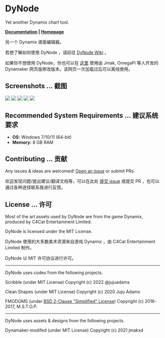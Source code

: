 # DyNode

Yet another Dynamix chart tool.

**[Documentation](https://github.com/NagaseIori/DyNode/wiki) | [Homepage](https://dyn.iorinn.moe)**

另一个 Dynamix 谱面编辑器。

若想了解如何使用 DyNode ，请前往 [DyNode Wiki](https://github.com/NagaseIori/DyNode/wiki) 。

如果你不想使用 DyNode，你也可以在 [这里](https://dym.iorinn.moe/app/src) 使用由 Jmak, OmegaPi 等人开发的 Dynamaker 网页版修改版本。该网页一次加载过后可以离线使用。

## Screenshots ... 截图

![](https://user-images.githubusercontent.com/31349569/183392671-49dc874b-9519-4521-928a-c32cf71c887a.png)
![](https://user-images.githubusercontent.com/31349569/183392693-e9f2ad6c-b0a5-452f-8223-d046aeba316e.png)
![](https://user-images.githubusercontent.com/31349569/178319567-0541db14-3dc0-4162-8a2e-2c74f563f3d2.png)
![](https://user-images.githubusercontent.com/31349569/183392698-12587e13-53ee-4b91-9a84-27d8898369b5.png)
![](https://user-images.githubusercontent.com/31349569/183830626-9b7e54f7-6460-4238-8ed6-821e58ec1e8d.png)

## Recommended System Requirements ... 建议系统要求

* **OS:** Windows 7/10/11 (64-bit)
* **Memory:** 8 GB RAM


## Contributing ... 贡献

Any issues & ideas are welcomed! [Open an issue](https://github.com/NagaseIori/DyNode/issues/new) or submit PRs.

欢迎发现问题/提出建议/翻译文档等，可以在此处 [提交 issue](https://github.com/NagaseIori/DyNode/issues/new) 或提交 PR ，也可以通过各种途径联系我进行反馈。

## License ... 许可

Most of the art assets used by DyNode are from the game Dynamix, produced by C4Cat Entertainment Limited.

DyNode is licensed under the MIT License.

DyNode 使用的大多数美术资源来自游戏 Dynamix ，由 C4Cat Entertainment Limited 制作。

DyNode 以 MIT 许可协议进行许可。

------------------

DyNode uses codes from the following projects.

Scribble (under MIT License) Copyright (c) 2022 @jujuadams

Clean Shapes (under MIT License) Copyright (c) 2020 Juju Adams

FMODGMS (under [BSD 2-Clause "Simplified" License](https://github.com/mstop4/FMODGMS/blob/master/LICENSE)) Copyright (c) 2016-2017, M.S.T.O.P.

-------------------

DyNode uses assets & designs from the following projects.

Dynamaker-modifed (under MIT License) Copyright (c) 2021 jmakxd

